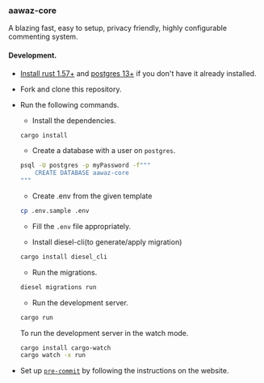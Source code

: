 ### aawaz-core

A blazing fast, easy to setup, privacy friendly, highly configurable commenting system.

#### Development.

-   [Install rust 1.57+](https://www.rust-lang.org/tools/install) and [postgres 13+](https://www.postgresql.org/download/) if you don't have it already installed.

-   Fork and clone this repository.

-   Run the following commands.

    -   Install the dependencies.

    ```sh
    cargo install
    ```

    -   Create a database with a user on `postgres`.

    ```sh
    psql -U postgres -p myPassword -f"""
        CREATE DATABASE aawaz-core
    """
    ```

    -   Create .env from the given template

    ```sh
    cp .env.sample .env
    ```

    -   Fill the `.env` file appropriately.

    -   Install diesel-cli(to generate/apply migration)

    ```sh
    cargo install diesel_cli
    ```

    -   Run the migrations.

    ```sh
    diesel migrations run
    ```

    -   Run the development server.

    ```sh
    cargo run
    ```

    To run the development server in the watch mode.

    ```sh
    cargo install cargo-watch
    cargo watch -x run
    ```

-   Set up [`pre-commit`](https://pre-commit.com) by following the instructions on the website.
